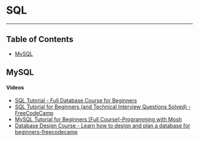 # SQL 
---

## Table of Contents
- [MySQL](#MySQL)

## MySQL
#### Videos
- [SQL Tutorial - Full Database Course for Beginners](https://www.youtube.com/watch?v=HXV3zeQKqGY)
- [SQL Tutorial for Beginners (and Technical Interview Questions Solved) - FreeCodeCamp](https://www.youtube.com/watch?v=-fW2X7fh7Yg)
- [MySQL Tutorial for Beginners [Full Course]-Programming with Mosh](https://www.youtube.com/watch?v=7S_tz1z_5bA)
- [Database Design Course - Learn how to design and plan a database for beginners-freecodecamp](https://www.youtube.com/watch?v=ztHopE5Wnpc)